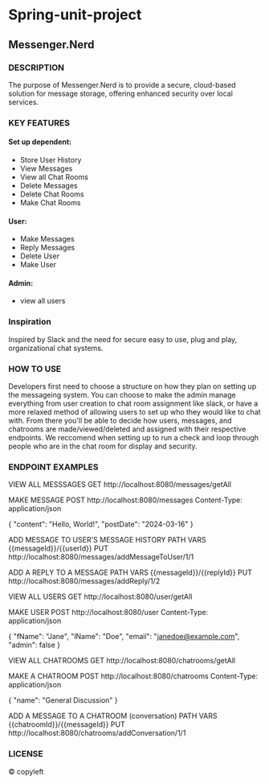 # Spring-unit-project

## Messenger.Nerd

### **DESCRIPTION**
The purpose of Messenger.Nerd is to provide a secure, cloud-based solution for message storage, offering enhanced security over local services.

### **KEY FEATURES**

#### Set up dependent:
- Store User History
- View Messages
- View all Chat Rooms
- Delete Messages
- Delete Chat Rooms
- Make Chat Rooms

#### User:
- Make Messages
- Reply Messages
- Delete User
- Make User

#### Admin:
- view all users

### **Inspiration**
Inspired by Slack and the need for secure easy to use, plug and play, organizational chat systems.

### **HOW TO USE**
Developers first need to choose a structure on how they plan on setting up the messageing system. You can choose to make the admin manage everything from user creation to chat room assignment like slack, or have  a more relaxed method of allowing users to set up who they would like to chat with. From there you'll be able to decide how users, messages, and chatrooms are made/viewed/deleted and assigned with their respective endpoints. We reccomend when setting up to run a check and loop through people who are in the chat room for display and security.

### **ENDPOINT EXAMPLES**

VIEW ALL MESSSAGES
GET http://localhost:8080/messages/getAll

MAKE MESSAGE
POST http://localhost:8080/messages
Content-Type: application/json

{
  "content": "Hello, World!",
  "postDate": "2024-03-16"
}

ADD MESSAGE TO USER'S MESSAGE HISTORY
PATH VARS {{messageId}}/{{userId}}
PUT http://localhost:8080/messages/addMessageToUser/1/1

ADD A REPLY TO A MESSAGE
PATH VARS {{messageId}}/{{replyId}}
PUT http://localhost:8080/messages/addReply/1/2

VIEW ALL USERS
GET http://localhost:8080/user/getAll

MAKE USER
POST http://localhost:8080/user
Content-Type: application/json

{
  "fName": "Jane",
  "lName": "Doe",
  "email": "janedoe@example.com",
  "admin": false
}

VIEW ALL CHATROOMS
GET http://localhost:8080/chatrooms/getAll

MAKE A CHATROOM
POST http://localhost:8080/chatrooms
Content-Type: application/json

{
  "name": "General Discussion"
}

ADD A MESSAGE TO A CHATROOM (conversation)
PATH VARS {{chatroomId}}/{{messageId}}
PUT http://localhost:8080/chatrooms/addConversation/1/1



### **LICENSE**
&copy; copyleft
